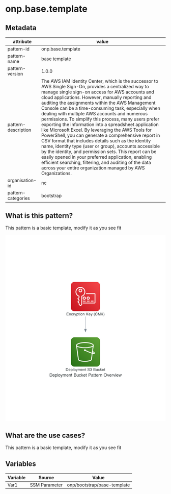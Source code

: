 # onp.base.template

## Metadata
| attribute               | value                                         |
| ----------------------- | --------------------------------------------- |
| pattern-id              | onp.base.template                             |
| pattern-name            | base template                                 |
| pattern-version         | 1.0.0                                         |
| pattern-description     | The AWS IAM Identity Center, which is the successor to AWS Single Sign-On, provides a centralized way to manage single sign-on access for AWS accounts and cloud applications. However, manually reporting and auditing the assignments within the AWS Management Console can be a time-consuming task, especially when dealing with multiple AWS accounts and numerous permissions. To simplify this process, many users prefer exporting the information into a spreadsheet application like Microsoft Excel. By leveraging the AWS Tools for PowerShell, you can generate a comprehensive report in CSV format that includes details such as the identity name, identity type (user or group), accounts accessible by the identity, and permission sets. This report can be easily opened in your preferred application, enabling efficient searching, filtering, and auditing of the data across your entire organization managed by AWS Organizations.|                       
| organisation-id         | nc                                            |
| pattern-categories      | bootstrap                                     |

## What is this pattern?
This pattern is a basic template, modify it as you see fit

![](./diagrams/res/overview.png)

## What are the use cases?
This pattern is a basic template, modify it as you see fit

## Variables

| Variable               | Source                                         | Value |
| -----------------------| --------------------------------------------- | ------|
| Var1                   | SSM Parameter | onp/bootstrap/base-template|
